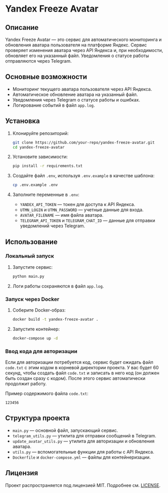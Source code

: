 # Yandex Freeze Avatar

## Описание

Yandex Freeze Avatar — это сервис для автоматического мониторинга и обновления аватара пользователя на платформе Яндекс. Сервис проверяет изменения аватара через API Яндекса и, при необходимости, обновляет его на указанный файл. Уведомления о статусе работы отправляются через Telegram.

## Основные возможности

- Мониторинг текущего аватара пользователя через API Яндекса.
- Автоматическое обновление аватара на указанный файл.
- Уведомления через Telegram о статусе работы и ошибках.
- Логирование событий в файл `app.log`.

## Установка

1. Клонируйте репозиторий:
   ```bash
   git clone https://github.com/your-repo/yandex-freeze-avatar.git
   cd yandex-freeze-avatar
   ```

2. Установите зависимости:
   ```bash
   pip install -r requirements.txt
   ```

3. Создайте файл `.env`, используя `.env.example` в качестве шаблона:
   ```bash
   cp .env.example .env
   ```

4. Заполните переменные в `.env`:
   - `YANDEX_API_TOKEN` — токен для доступа к API Яндекса.
   - `UTMN_LOGIN` и `UTMN_PASSWORD` — учетные данные для входа.
   - `AVATAR_FILENAME` — имя файла аватара.
   - `TELEGRAM_API_TOKEN` и `TELEGRAM_CHAT_ID` — данные для отправки уведомлений через Telegram.

## Использование

### Локальный запуск

1. Запустите сервис:
   ```bash
   python main.py
   ```

2. Логи работы сохраняются в файл `app.log`.

### Запуск через Docker

1. Соберите Docker-образ:
   ```bash
   docker build -t yandex-freeze-avatar .
   ```

2. Запустите контейнер:
   ```bash
   docker-compose up -d
   ```

### Ввод кода для авторизации

Если для авторизации потребуется код, сервис будет ожидать файл `code.txt` с этим кодом в корневой директории проекта. У вас будет 60 секунд, чтобы создать файл `code.txt` и записать в него код (он должен быть создан сразу с кодом). После этого сервис автоматически продолжит работу.

Пример содержимого файла `code.txt`:
```
123456
```

## Структура проекта

- `main.py` — основной файл, запускающий сервис.
- `telegram_utils.py` — утилита для отправки сообщений в Telegram.
- `update_avatar_utils.py` — утилита для авторизации и обновления аватара.
- `utils.py` — вспомогательные функции для работы с API Яндекса.
- `Dockerfile` и `docker-compose.yml` — файлы для контейнеризации.

## Лицензия

Проект распространяется под лицензией MIT. Подробнее см. [LICENSE](LICENSE).

